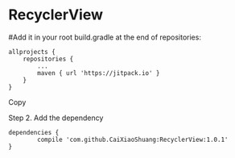 # RecyclerView
#Add it in your root build.gradle at the end of repositories:

	allprojects {
		repositories {
			...
			maven { url 'https://jitpack.io' }
		}
	}
Copy

Step 2. Add the dependency

	dependencies {
	        compile 'com.github.CaiXiaoShuang:RecyclerView:1.0.1'
	}
